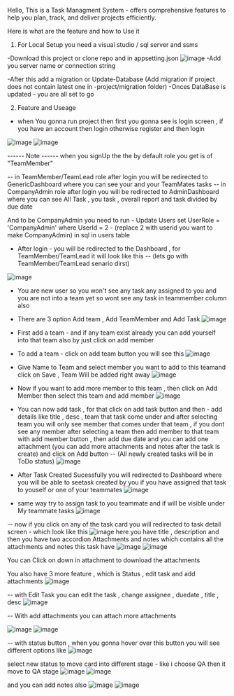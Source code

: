 Hello, This is a Task Managment System - offers comprehensive features to help you plan, track, and deliver projects efficiently.

Here is what are the feature and how to Use it 

1. For Local Setup you need a visual studio / sql server and ssms

-Download this project or clone repo and in appsetting.json
![image](https://github.com/user-attachments/assets/dc64c1a4-bb0d-4b5b-bb38-8becfc50d784)
-Add you server name or connection string 

-After this add a migration or Update-Database (Add migration if project does not contain latest one in -project/migration folder)
-Onces DataBase is updated - you are all set to go 

2. Feature and Useage 

- when You gonna run project then first you gonna see is login screen , if you have an account then login otherwise register and then login 

![image](https://github.com/user-attachments/assets/0d95de2e-b079-412a-ae6b-aca7ea9d287a)
![image](https://github.com/user-attachments/assets/944e197b-6fe9-48ff-b2b0-d628b9c19329)

------ Note ------ when you signUp the the by default role you get is of "TeamMember" 

-- in TeamMember/TeamLead role after login you will be redirected to GenericDashboard where you can see your and your TeamMates tasks 
-- in CompanyAdmin role after login you will be redirected to AdminDashboard where you can see All Task , you task , overall report and task divided by due date

And to be CompanyAdmin you need to run - Update Users set UserRole = 'CompanyAdmin' where UserId = 2 - (replace 2 with userid you want to make CompanyAdmin) in sql in users table

- After login - you will be redirected to the Dashboard , for TeamMember/TeamLead it will look like this -- (lets go with TeamMember/TeamLead senario dirst)

![image](https://github.com/user-attachments/assets/339091f0-f339-4d1e-85bf-37c9372cc6c7)

- You are new user so you won't see any task any assigned to you and you are not into a team yet so wont see any task in teammember column also
- There are 3 option  Add team , Add TeamMember and Add Task 
![image](https://github.com/user-attachments/assets/eaa424ab-5b0d-4d49-a753-a0c16f4fe529)

- First add a team - and if any team exist already you can add yourself into that team also by just click on add member 
- To add a team - click on add team button you will see this 
![image](https://github.com/user-attachments/assets/2c9ab3e7-9f6f-49e0-98c6-35624cd531b1)

- Give Name to Team and select member you want to add to this teamand click on Save , Team Will be added right away 
![image](https://github.com/user-attachments/assets/ca2ebb2d-3465-4541-b397-a2959f70f626)

- Now if you want to add more member to this team , then click on Add Member then select this team and add member 
![image](https://github.com/user-attachments/assets/b08baa8d-dfb0-4725-b51e-7a44b207313f)


- You can now add task , for that click on add task button and then - add details like title , desc , team that task come under and after selecting team you will only see member that comes under that team , if you dont see any member after selecting a team then add member to that team with add member button , then add due date and you can add one attachment (you can add more attachments and notes after the task is create) and click on Add button -- (All newly created tasks will be in ToDo status)
![image](https://github.com/user-attachments/assets/173be9db-a99f-4b93-940f-987481ed89e6)

- After Task Created Sucessfully you will redirected to Dashboard where you will be able to seetask created by you if you have assigned that task to youself or one of your teammates
![image](https://github.com/user-attachments/assets/dba34d60-8277-4454-83a4-b21f6363bc10)

- same way try to assign task to you teammate and if will be visible under My teammate tasks 
![image](https://github.com/user-attachments/assets/d0a74f16-0cf9-41b9-83b4-9108efa4d2b2)


-- now if you click on any of the task card you will redirected to task detail screen - which look like this
![image](https://github.com/user-attachments/assets/6157d2fd-2bad-4e3c-b67b-43d84de2444c)
here you have title , description and then you have two accordion Attachments and notes which contains all the attachments and notes this task have 
![image](https://github.com/user-attachments/assets/04d98e7c-2b6e-4658-9e0c-a3a59b69292e)
![image](https://github.com/user-attachments/assets/0594ee22-f0c8-4979-8730-706b30c7dfe0)

You can Click on down in attachment to download the attachments

You also have 3 more feature , which is Status , edit task and add attachments
![image](https://github.com/user-attachments/assets/7c494ab1-0397-4918-8dbd-a8c6c538d595)

-- with Edit Task you can edit the task , change assignee , duedate , title , desc
![image](https://github.com/user-attachments/assets/6b74a310-5e77-4223-b969-9b18e2705eec)

-- With add attachments you can attach more attachments 

![image](https://github.com/user-attachments/assets/50119552-e49a-46fe-b541-2ca72306478f)
![image](https://github.com/user-attachments/assets/de3875e3-121d-4573-95b9-8d6a0f96bc03)

-- with status button , when you gonna hover over this button you will see different options like 
![image](https://github.com/user-attachments/assets/684be523-af59-46c4-91b1-e3f25be4e2cd)

select new status to move card into different stage - like i choose QA then it move to QA stage
![image](https://github.com/user-attachments/assets/0254c457-4288-43db-b5d9-e10f83104dbf)
![image](https://github.com/user-attachments/assets/05de36c9-06d4-4a1e-b060-e9291b8f73c6)

and you can add notes also 
![image](https://github.com/user-attachments/assets/772260f0-f4b9-4c57-916f-aa69778eeeb9)
![image](https://github.com/user-attachments/assets/7970d380-59ab-4746-88ff-d6a02ea88689)



